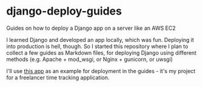 # django-deploy-guides
Guides on how to deploy a Django app on a server like an AWS EC2

I learned Django and developed an app locally, which was fun. Deploying it into production is hell, though. So I started this repository where I plan to collect a few guides as Markdown files, for deploying Django using different methods (e.g. Apache + mod_wsgi, or Nginx + gunicorn, or uwsgi)

I'll use [this app](https://github.com/AlexEngelhardt/hired-gun) as an example for deployment in the guides - it's my project for a freelancer time tracking application.
